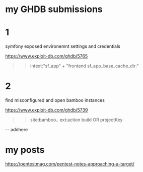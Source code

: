 # my GHDB submissions 

# 1 
symfony exposed environemnt settings and credentials 

https://www.exploit-db.com/ghdb/5765 

>> intext:"sf_app" + "frontend sf_app_base_cache_dir:"  


# 2 
find misconfigured and open bamboo instances

https://www.exploit-db.com/ghdb/5739

>> site:bamboo.*.* ext:action build OR projectKey


-- addhere


# my posts 

https://pentestmag.com/pentest-notes-approaching-a-target/ 
